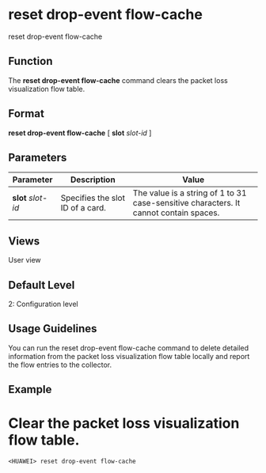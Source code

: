 reset drop-event flow-cache
===========================

reset drop-event flow-cache

Function
--------



The **reset drop-event flow-cache** command clears the packet loss visualization flow table.




Format
------

**reset drop-event flow-cache** [ **slot** *slot-id* ]


Parameters
----------

| Parameter | Description | Value |
| --- | --- | --- |
| **slot** *slot-id* | Specifies the slot ID of a card. | The value is a string of 1 to 31 case-sensitive characters. It cannot contain spaces. |



Views
-----

User view


Default Level
-------------

2: Configuration level


Usage Guidelines
----------------

You can run the reset drop-event flow-cache command to delete detailed information from the packet loss visualization flow table locally and report the flow entries to the collector.


Example
-------

# Clear the packet loss visualization flow table.
```
<HUAWEI> reset drop-event flow-cache

```